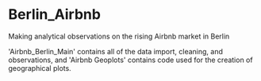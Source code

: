 # Berlin_Airbnb
Making analytical observations on the rising Airbnb market in Berlin

'Airbnb_Berlin_Main' contains all of the data import, cleaning, and observations, and
'Airbnb Geoplots' contains code used for the creation of geographical plots. 
